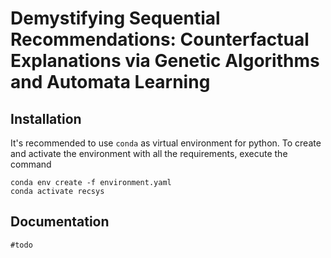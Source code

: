 # Demystifying Sequential Recommendations: Counterfactual Explanations via Genetic Algorithms and Automata Learning

## Installation
It's recommended to use `conda` as virtual environment for python. To create and activate the environment with all the requirements, execute the command
``` 
conda env create -f environment.yaml
conda activate recsys
```

## Documentation
`#todo`
